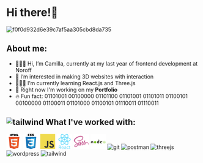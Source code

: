 <h1>Hi there!👋</h1>

![f0f0d932d6e39c7af5aa305cbd8da735](https://user-images.githubusercontent.com/69843303/148256993-1f204ce3-71df-4d9c-ac38-04b44826864e.gif)

<h2>About me:</h2>

- 👩🏼‍💻 Hi, I’m Camilla, currently at my last year of frontend development at Noroff
- 👀 I’m interested in making 3D websites with interaction
- 👩🏼‍🎓 I’m currently learning React.js and Three.js
- 🎨 Right now I'm working on my <b>Portfolio</b>
- 🔥 Fun fact: 01101001 00100000 01101100 01101001 01101011 01100101 00100000 01100011 01101000 01100101 01110011 01110011

<h2 align="left"><img src="https://user-images.githubusercontent.com/69843303/148216441-f6d2ca93-34ba-4082-a4ef-4c299a802c81.gif" alt="tailwind" width="40" height="40" style="max-width: 100%;"> What I've worked with:</h2>
<p align="left"><img src="https://raw.githubusercontent.com/devicons/devicon/master/icons/html5/html5-original-wordmark.svg" alt="html5" width="40" height="40" style="max-width: 100%;">
  <img src="https://raw.githubusercontent.com/devicons/devicon/master/icons/css3/css3-original-wordmark.svg" alt="css3" width="40" height="40" style="max-width: 100%;">
  <img src="https://raw.githubusercontent.com/devicons/devicon/master/icons/javascript/javascript-original.svg" alt="javascript" width="40" height="40" style="max-width: 100%;">
  <img src="https://raw.githubusercontent.com/devicons/devicon/master/icons/react/react-original-wordmark.svg" alt="react" width="40" height="40" style="max-width: 100%;">
  <img src="https://raw.githubusercontent.com/devicons/devicon/master/icons/sass/sass-original.svg" alt="sass" width="40" height="40" style="max-width: 100%;">
  <img src="https://raw.githubusercontent.com/devicons/devicon/master/icons/nodejs/nodejs-original-wordmark.svg" alt="nodejs" width="40" height="40" style="max-width: 100%;">
  <img src="https://camo.githubusercontent.com/fbfcb9e3dc648adc93bef37c718db16c52f617ad055a26de6dc3c21865c3321d/68747470733a2f2f7777772e766563746f726c6f676f2e7a6f6e652f6c6f676f732f6769742d73636d2f6769742d73636d2d69636f6e2e737667" alt="git" width="40" height="40" style="max-width: 100%;">
  <img src="https://camo.githubusercontent.com/93b32389bf746009ca2370de7fe06c3b5146f4c99d99df65994f9ced0ba41685/68747470733a2f2f7777772e766563746f726c6f676f2e7a6f6e652f6c6f676f732f676574706f73746d616e2f676574706f73746d616e2d69636f6e2e737667" alt="postman" width="40" height="40" style="max-width: 100%;">
  <img src="https://aws1.discourse-cdn.com/standard17/uploads/threejs/original/2X/b/be2f75f72751c11cbe1593c69a99a52900bf12cb.svg" alt="threejs" width="40" height="40" style="max-width: 100%;">
   <img src="https://upload.wikimedia.org/wikipedia/commons/thumb/9/98/WordPress_blue_logo.svg/1024px-WordPress_blue_logo.svg.png" alt="wordpress" width="40" height="40" style="max-width: 100%;">
 <img src="https://upload.wikimedia.org/wikipedia/commons/thumb/d/d5/Tailwind_CSS_Logo.svg/2048px-Tailwind_CSS_Logo.svg.png" alt="tailwind" width="40" height="40" style="max-width: 100%;">
  
</p>
